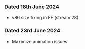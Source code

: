 ### Dated 18th June 2024

- v86 size fixing in FF (stream 28).


### Dated 23rd June 2024
- Maximize animation issues
